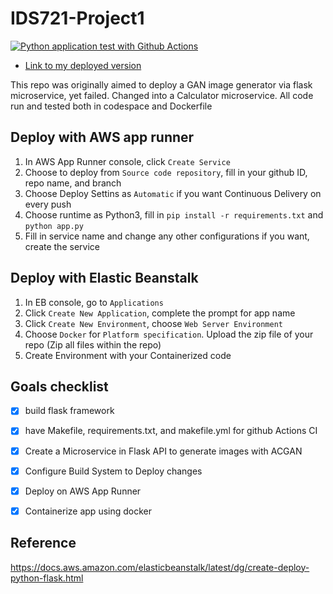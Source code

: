 # IDS721-Project1
[![Python application test with Github Actions](https://github.com/YZWarren/IDS721-Projects/actions/workflows/main.yml/badge.svg)](https://github.com/YZWarren/IDS721-Projects/actions/workflows/main.yml)

* [Link to my deployed version](https://k6kgjpm4zz.us-east-1.awsapprunner.com/)

This repo was originally aimed to deploy a GAN image generator via flask microservice, yet failed. Changed into a Calculator microservice.
All code run and tested both in codespace and Dockerfile

## Deploy with AWS app runner
1. In AWS App Runner console, click `Create Service`
2. Choose to deploy from `Source code repository`, fill in your github ID, repo name, and branch
3. Choose Deploy Settins as `Automatic` if you want Continuous Delivery on every push
4. Choose runtime as Python3, fill in `pip install -r requirements.txt` and `python app.py`
5. Fill in service name and change any other configurations if you want, create the service

## Deploy with Elastic Beanstalk
1. In EB console, go to `Applications`
2. Click `Create New Application`, complete the prompt for app name
3. Click `Create New Environment`, choose `Web Server Environment`
4. Choose `Docker` for `Platform specification`. Upload the zip file of your repo (Zip all files within the repo)
5. Create Environment with your Containerized code

## Goals checklist
- [x] build flask framework
- [x] have Makefile, requirements.txt, and makefile.yml for github Actions CI
- [x] Create a Microservice in Flask API to generate images with ACGAN
- [x] Configure Build System to Deploy changes
- [x] Deploy on AWS App Runner
- [x] Containerize app using docker


## Reference
https://docs.aws.amazon.com/elasticbeanstalk/latest/dg/create-deploy-python-flask.html
